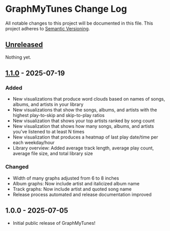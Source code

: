# GraphMyTunes Change Log

All notable changes to this project will be documented in this file. This project adheres to [Semantic Versioning](http://semver.org/).

<!-- markdownlint-disable MD024 -->

## [Unreleased]

Nothing yet.

## [1.1.0] - 2025-07-19

### Added

- New visualizations that produce word clouds based on names of songs, albums, and artists in your library
- New visualizations that show the songs, albums, and artists with the highest play-to-skip and skip-to-play ratios
- New visualization that shows your top artists ranked by song count
- New visualization that shows how many songs, albums, and artists you've listened to at least N times
- New visualization that produces a heatmap of last play date/time per each weekday/hour
- Library overview: Added average track length, average play count, average file size, and total library size

### Changed

- Width of many graphs adjusted from 6 to 8 inches
- Album graphs: Now include artist and italicized album name
- Track graphs: Now include artist and quoted song name
- Release process automated and release documentation improved

## 1.0.0 - 2025-07-05

- Initial public release of GraphMyTunes!

[Unreleased]: https://github.com/homebysix/GraphMyTunes/compare/v1.1.0...HEAD
[1.1.0]: https://github.com/homebysix/GraphMyTunes/compare/v1.0.0...v1.1.0
